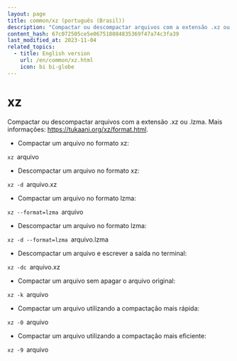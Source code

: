 ```yaml
---
layout: page
title: common/xz (português (Brasil))
description: "Compactar ou descompactar arquivos com a extensão .xz ou .lzma."
content_hash: 67c072505ce5e067518084835369f47a74c3fa39
last_modified_at: 2023-11-04
related_topics:
  - title: English version
    url: /en/common/xz.html
    icon: bi bi-globe
---
```

# xz

Compactar ou descompactar arquivos com a extensão .xz ou .lzma.
Mais informações: <https://tukaani.org/xz/format.html>.

- Compactar um arquivo no formato xz:

`xz `<span class="tldr-var badge badge-pill bg-dark-lm bg-white-dm text-white-lm text-dark-dm font-weight-bold">arquivo</span>

- Descompactar um arquivo no formato xz:

`xz -d `<span class="tldr-var badge badge-pill bg-dark-lm bg-white-dm text-white-lm text-dark-dm font-weight-bold">arquivo.xz</span>

- Compactar um arquivo no formato lzma:

`xz --format=lzma `<span class="tldr-var badge badge-pill bg-dark-lm bg-white-dm text-white-lm text-dark-dm font-weight-bold">arquivo</span>

- Descompactar um arquivo no formato lzma:

`xz -d --format=lzma `<span class="tldr-var badge badge-pill bg-dark-lm bg-white-dm text-white-lm text-dark-dm font-weight-bold">arquivo.lzma</span>

- Descompactar um arquivo e escrever a saída no terminal:

`xz -dc `<span class="tldr-var badge badge-pill bg-dark-lm bg-white-dm text-white-lm text-dark-dm font-weight-bold">arquivo.xz</span>

- Compactar um arquivo sem apagar o arquivo original:

`xz -k `<span class="tldr-var badge badge-pill bg-dark-lm bg-white-dm text-white-lm text-dark-dm font-weight-bold">arquivo</span>

- Compactar um arquivo utilizando a compactação mais rápida:

`xz -0 `<span class="tldr-var badge badge-pill bg-dark-lm bg-white-dm text-white-lm text-dark-dm font-weight-bold">arquivo</span>

- Compactar um arquivo utilizando a compactação mais eficiente:

`xz -9 `<span class="tldr-var badge badge-pill bg-dark-lm bg-white-dm text-white-lm text-dark-dm font-weight-bold">arquivo</span>
